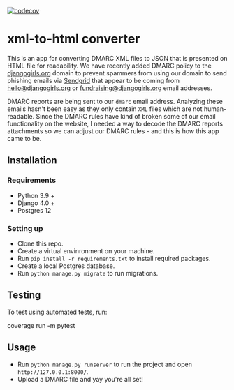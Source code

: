 [![codecov](https://codecov.io/gh/amakarudze/xmlreader/branch/main/graph/badge.svg?token=IjTttuyMoe)](https://codecov.io/gh/amakarudze/xmlreader)

# xml-to-html converter

This is an app for converting DMARC XML files to JSON that is presented on HTML file for readability. We have recently added DMARC policy to the [djangogirls.org](https://djangogirls.org/) domain to prevent spammers from using our domain to send phishing emails via [Sendgrid](https://sendgrid.com/) that appear to be coming from [hello@djangogirls.org](hello@djangogirls.org) or  [fundraising@djangogirls.org](fundraising@djangogirls.org) email addresses. 

DMARC reports are being sent to our `dmarc` email address. Analyzing these emails hasn't been easy as they only contain `XML` files which are not human-readable. Since the DMARC rules have kind of broken some of our email functionality on the website, I needed a way to decode the DMARC reports attachments so we can adjust our DMARC rules - and this is how this app came to be.

## Installation
### Requirements
* Python 3.9 +
* Django 4.0 +
* Postgres 12

### Setting up
* Clone this repo.
* Create a virtual envinronment on your machine.
* Run `pip install -r requirements.txt` to install required packages.
* Create a local Postgres database.
* Run `python manage.py migrate` to run migrations.

## Testing
To test using automated tests, run:

coverage run -m pytest

## Usage
* Run `python manage.py runserver` to run the project and open `http://127.0.0.1:8000/`.
* Upload a DMARC file and yay you're all set!
